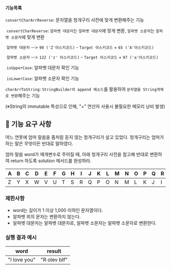 #### 기능목록

`convertCharArrReverse`: 문자열을 청개구리 사전에 맞게 변환해주는 기능

​	`convertCharReverse`: `알파벳 대문자`는 `알파벳 대문자`에 맞게 변환, `알파벳 소문자`는 `알파벳 소문자`에 맞게 변환

​	`알파벳 대문자` --> `90 ('Z'아스키코드)` - `Target 아스키코드` + `65 ('A'아스키코드)`

​	`알파벳 소문자` --> `122 ('z' 아스키코드)` - `Target 아스키코드` + `97 ('a'아스키코드)`

​		`isUpperCase`: 알파벳 대문자 확인 기능

​		`isLowerCase`: 알파벳 소문자 확인 기능 

`charArrToString`: `StringBuilder의 append 메소드`를 활용하여 `문자열을 String객체로 변환`해주는 기능

(※String의 immutable 특성으로 인해, "+" 연산자 사용시 불필요한 메모리 낭비 발생)



## 🚀 기능 요구 사항

어느 연못에 엄마 말씀을 좀처럼 듣지 않는 청개구리가 살고 있었다. 청개구리는 엄마가 하는 말은 무엇이든 반대로 말하였다.

엄마 말씀 word가 매개변수로 주어질 때, 아래 청개구리 사전을 참고해 반대로 변환하여 return 하도록 solution 메서드를 완성하라.

| A | B | C | D | E | F | G | H | I | J | K | L | M | N | O | P | Q | R | S | T | U | V | W | X | Y | Z |
| --- | --- | --- | --- | --- | --- | --- | --- | --- | --- | --- | --- | --- | --- | --- | --- | --- | --- | --- | --- | --- | --- | --- | --- | --- | --- |
| Z | Y | X | W | V | U | T | S | R | Q | P | O | N | M | L | K | J | I | H | G | F | E | D | C | B | A |

### 제한사항

- word는 길이가 1 이상 1,000 이하인 문자열이다.
- 알파벳 외의 문자는 변환하지 않는다.
- 알파벳 대문자는 알파벳 대문자로, 알파벳 소문자는 알파벳 소문자로 변환한다.

### 실행 결과 예시

| word | result |
| --- | --- |
| "I love you" | "R olev blf" |
